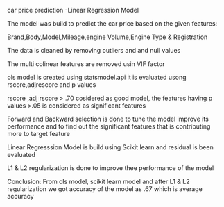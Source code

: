 car price prediction  -Linear Regression Model

The model was build to predict the car price based on the given features:

   Brand,Body,Model,Mileage,engine Volume,Engine Type & Registration
         
The data is cleaned by removing outliers and and null values

The multi colinear features are removed usin VIF factor 

ols model is created using statsmodel.api it is evaluated usong   rscore,adjrescore and p values 
 
 rscore ,adj rscore > .70 cosidered as good model, the features having p values >.05 is considered as significant features 

Forward and Backward selection is done to  tune the model improve its performance and to find out the significant features that is contributing more to target feature 

Linear Regresssion Model is build using Scikit learn and residual is been evaluated 

L1 & L2 regularization is done to improve thee performance of the model

Conclusion: From ols model, scikit learn model and after L1 & L2 regularization we got accuracy of the model as .67 which is average accuracy







